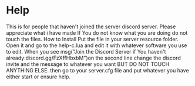 # Help
This is for people that haven't joined the server discord server. Please appreciate what i have made
If You do not know what you are doing do not touch the files.
How to Install
Put the file in your server resource folder.
Open it and go to the help-c.lua and edit it with whatever software you use to edit.
 When you see  msg("Join the Discord Server if You haven't already:discord.gg/FzXffHbxbM")on the second line change the discord invite and the message to whatever you want BUT DO NOT TOUCH ANYTHING ELSE.
then go to your server.cfg file and put whatever you have either start or ensure help.

